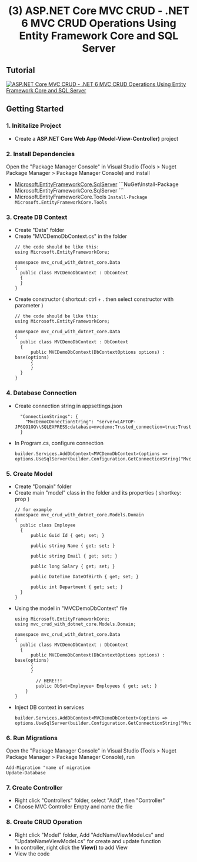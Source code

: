 <h1 align="center" id="title">(3) ASP.NET Core MVC CRUD - .NET 6 MVC CRUD Operations Using Entity Framework Core and SQL Server</h1>

## Tutorial
[![ASP.NET Core MVC CRUD - .NET 6 MVC CRUD Operations Using Entity Framework Core and SQL Server](https://img.youtube.com/vi/2Cp8Ti_f9Gk/0.jpg)](https://www.youtube.com/watch?v=2Cp8Ti_f9Gk)


## Getting Started
### 1. Inititalize Project
- Create a <b>ASP.NET Core Web App (Model-View-Controller)</b> project

### 2.  Install Dependencies
Open the "Package Manager Console" in Visual Studio (Tools > Nuget Package Manager > Package Manager Console) and install
- [Microsoft.EntityFrameworkCore.SqlServer]([https://link-url-here.org](https://www.nuget.org/packages/Microsoft.EntityFrameworkCore.SqlServer/))
  ```NuGet\Install-Package Microsoft.EntityFrameworkCore.SqlServer ```
- Microsoft.EntityFrameworkCore.Tools
  ``` Install-Package Microsoft.EntityFrameworkCore.Tools ```

### 3. Create DB Context
- Create "Data" folder
- Create "MVCDemoDbContext.cs" in the folder
  ```
  // the code should be like this:
  using Microsoft.EntityFrameworkCore;
  
  namespace mvc_crud_with_dotnet_core.Data
  {
  	public class MVCDemoDbContext : DbContext
  	{
  	}
  }
  ```
- Create constructor ( shortcut: ctrl + . then select constructor with parameter )
  ```
  // the code should be like this:
  using Microsoft.EntityFrameworkCore;
  
  namespace mvc_crud_with_dotnet_core.Data
  {
  	public class MVCDemoDbContext : DbContext
  	{
  		public MVCDemoDbContext(DbContextOptions options) : base(options)
  		{
  		}
  	}
  }
  ```

### 4. Database Connection
- Create connection string in appsettings.json
  ```
    "ConnectionStrings": {
      "MvcDemoCOnnectionString": "server=LAPTOP-JP6QO1OQ\\SQLEXPRESS;database=mvcdemo;Trusted_connection=true;TrustServerCertificate=true"
    }
  ```
- In Program.cs, configure connection
  ```
  builder.Services.AddDbContext<MVCDemoDbContext>(options => options.UseSqlServer(builder.Configuration.GetConnectionString("MvcDemoConnectionString")));
  ```

### 5. Create Model
- Create "Domain" folder
- Create main "model" class in the folder and its properties ( shortkey: prop )
  ```
  // for example
  namespace mvc_crud_with_dotnet_core.Models.Domain
  {
  	public class Employee
  	{
  		public Guid Id { get; set; }
  
  		public string Name { get; set; }
  
  		public string Email { get; set; }
  
  		public long Salary { get; set; }
  
  		public DateTime DateOfBirth { get; set; }
  		
  		public int Department { get; set; }
  	}
  }
  ```
- Using the model in "MVCDemoDbContext" file
  ```
  using Microsoft.EntityFrameworkCore;
  using mvc_crud_with_dotnet_core.Models.Domain;
  
  namespace mvc_crud_with_dotnet_core.Data
  {
  	public class MVCDemoDbContext : DbContext
  	{
  		public MVCDemoDbContext(DbContextOptions options) : base(options)
  		{
  		}
  
          // HERE!!!
          public DbSet<Employee> Employees { get; set; }
      }
  }
  ```
- Inject DB context in services
  ``` 
  builder.Services.AddDbContext<MVCDemoDbContext>(options => options.UseSqlServer(builder.Configuration.GetConnectionString("MvcDemoConnectionString")));
  ```
  
### 6. Run Migrations
Open the "Package Manager Console" in Visual Studio (Tools > Nuget Package Manager > Package Manager Console), run
```
Add-Migration "name of migration
Update-Database
```

### 7. Create Controller
- Right click "Controllers" folder, select "Add", then "Controller"
- Choose MVC Controller Empty and name the file

### 8. Create CRUD Operation
- Right click "Model" folder, Add "AddNameViewModel.cs" and "UpdateNameViewModel.cs" for create and update function
- In controller, right click the <b>View()</b> to add View
- View the code
